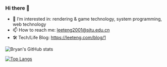 ### Hi there 👋

- 🌱 I’m interested in: rendering & game technology, system programming, web technology
- 📫 How to reach me: leeteng2001@sjtu.edu.cn
- 🛠️ Tech/Life Blog: https://leeteng.com/blog/1

![Bryan's GitHub stats](https://github-readme-stats.vercel.app/api?username=LeeTeng2001&show_icons=true)

[![Top Langs](https://github-readme-stats.vercel.app/api/top-langs/?username=LeeTeng2001&hide=css,html&layout=compact)](https://github.com/anuraghazra/github-readme-stats)



<!--
**LeeTeng2001/LeeTeng2001** is a ✨ _special_ ✨ repository because its `README.md` (this file) appears on your GitHub profile.

Here are some ideas to get you started:

- 🔭 I’m currently working on ...
- 👯 I’m looking to collaborate on ...
- 🤔 I’m looking for help with ...
- 💬 Ask me about ...
- 😄 Pronouns: ...
- ⚡ Fun fact: ...
-->

